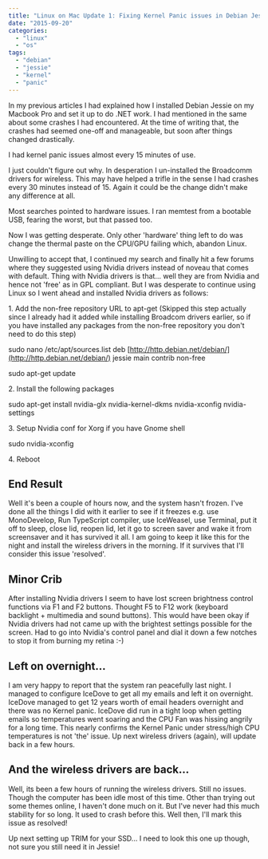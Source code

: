 ```yaml
---
title: "Linux on Mac Update 1: Fixing Kernel Panic issues in Debian Jessie"
date: "2015-09-20"
categories: 
  - "linux"
  - "os"
tags: 
  - "debian"
  - "jessie"
  - "kernel"
  - "panic"
---
```


In my previous articles I had explained how I installed Debian Jessie on my Macbook Pro and set it up to do .NET work. I had mentioned in the same about some crashes I had encountered. At the time of writing that, the crashes had seemed one-off and manageable, but soon after things changed drastically.

I had kernel panic issues almost every 15 minutes of use.

I just couldn't figure out why. In desperation I un-installed the Broadcomm drivers for wireless. This may have helped a trifle in the sense I had crashes every 30 minutes instead of 15. Again it could be the change didn't make any difference at all.

Most searches pointed to hardware issues. I ran memtest from a bootable USB, fearing the worst, but that passed too.

Now I was getting desperate. Only other 'hardware' thing left to do was change the thermal paste on the CPU/GPU failing which, abandon Linux.

Unwilling to accept that, I continued my search and finally hit a few forums where they suggested using Nvidia drivers instead of noveau that comes with default. Thing with Nvidia drivers is that... well they are from Nvidia and hence not 'free' as in GPL compliant. But I was desperate to continue using Linux so I went ahead and installed Nvidia drivers as follows:

1\. Add the non-free repository URL to apt-get (Skipped this step actually since I already had it added while installing Broadcom drivers earlier, so if you have installed any packages from the non-free repository you don't need to do this step)

sudo nano /etc/apt/sources.list deb [http://http.debian.net/debian/](http://http.debian.net/debian/) jessie main contrib non-free

sudo apt-get update

2\. Install the following packages

sudo apt-get install nvidia-glx nvidia-kernel-dkms nvidia-xconfig nvidia-settings

3\. Setup Nvidia conf for Xorg if you have Gnome shell

sudo nvidia-xconfig

4\. Reboot

## End Result

Well it's been a couple of hours now, and the system hasn't frozen. I've done all the things I did with it earlier to see if it freezes e.g. use MonoDevelop, Run TypeScript compiler, use IceWeasel, use Terminal, put it off to sleep, close lid, reopen lid, let it go to screen saver and wake it from screensaver and it has survived it all. I am going to keep it like this for the night and install the wireless drivers in the morning. If it survives that I'll consider this issue 'resolved'.

## Minor Crib

After installing Nvidia drivers I seem to have lost screen brightness control functions via F1 and F2 buttons. Thought F5 to F12 work (keyboard backlight + multimedia and sound buttons). This would have been okay if Nvidia drivers had not came up with the brightest settings possible for the screen. Had to go into Nvidia's control panel and dial it down a few notches to stop it from burning my retina :-)

## Left on overnight...

I am very happy to report that the system ran peacefully last night. I managed to configure IceDove to get all my emails and left it on overnight. IceDove managed to get 12 years worth of email headers overnight and there was no Kernel panic. IceDove did run in a tight loop when getting emails so temperatures went soaring and the CPU Fan was hissing angrily for a long time. This nearly confirms the Kernel Panic under stress/high CPU temperatures is not 'the' issue. Up next wireless drivers (again), will update back in a few hours.

## And the wireless drivers are back...

Well, its been a few hours of running the wireless drivers. Still no issues. Though the computer has been idle most of this time. Other than trying out some themes online, I haven't done much on it. But I've never had this much stability for so long. It used to crash before this. Well then, I'll mark this issue as resolved!

Up next setting up TRIM for your SSD... I need to look this one up though, not sure you still need it in Jessie!
